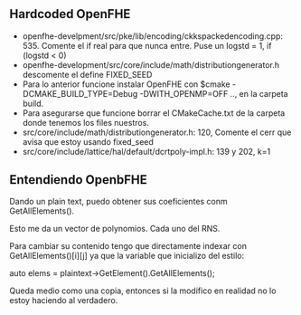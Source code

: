 #

## Hardcoded OpenFHE

- openfhe-develpment/src/pke/lib/encoding/ckkspackedencoding.cpp: 535. Comente el if real para que nunca entre. Puse un logstd = 1, if (logstd < 0)
- openfhe-development/src/core/include/math/distributiongenerator.h descomente el define FIXED_SEED
- Para lo anterior funcione instalar OpenFHE con $cmake -DCMAKE_BUILD_TYPE=Debug -DWITH_OPENMP=OFF .., en la carpeta build.
- Para asegurarse que funcione borrar el CMakeCache.txt de la carpeta donde tenemos los files nuestros.
- src/core/include/math/distributiongenerator.h: 120,  Comente el cerr que avisa que estoy usando fixed_seed
- src/core/include/lattice/hal/default/dcrtpoly-impl.h: 139 y 202, k=1


## Entendiendo OpenbFHE

Dando un plain text, puedo obtener sus coeficientes conm GetAllElements().

Esto me da un vector de polynomios.
Cada uno del RNS.

Para cambiar su contenido tengo que directamente indexar con GetAllElements()[i][j]
ya que la variable que inicializo del estilo:

auto elems = plaintext->GetElement<DCRTPoly>().GetAllElements();

Queda medio como una copia, entonces si la modifico en realidad no lo estoy haciendo
al verdadero.
